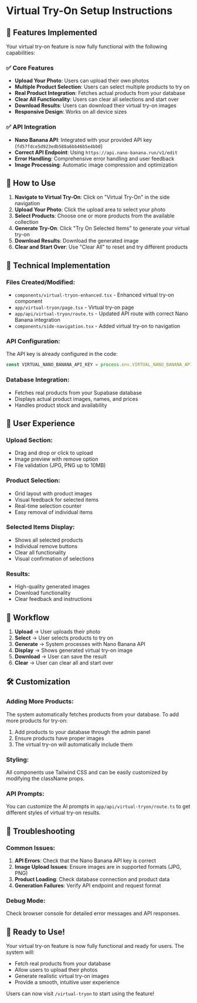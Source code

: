 # Virtual Try-On Setup Instructions

## 🎯 Features Implemented

Your virtual try-on feature is now fully functional with the following capabilities:

### ✅ Core Features
- **Upload Your Photo**: Users can upload their own photos
- **Multiple Product Selection**: Users can select multiple products to try on
- **Real Product Integration**: Fetches actual products from your database
- **Clear All Functionality**: Users can clear all selections and start over
- **Download Results**: Users can download their virtual try-on images
- **Responsive Design**: Works on all device sizes

### ✅ API Integration
- **Nano Banana API**: Integrated with your provided API key (`fd57fdce5d923edb588a6bb46b5e4bb0`)
- **Correct API Endpoint**: Using `https://api.nano-banana.run/v1/edit`
- **Error Handling**: Comprehensive error handling and user feedback
- **Image Processing**: Automatic image compression and optimization

## 🚀 How to Use

1. **Navigate to Virtual Try-On**: Click on "Virtual Try-On" in the side navigation
2. **Upload Your Photo**: Click the upload area to select your photo
3. **Select Products**: Choose one or more products from the available collection
4. **Generate Try-On**: Click "Try On Selected Items" to generate your virtual try-on
5. **Download Results**: Download the generated image
6. **Clear and Start Over**: Use "Clear All" to reset and try different products

## 🔧 Technical Implementation

### Files Created/Modified:
- `components/virtual-tryon-enhanced.tsx` - Enhanced virtual try-on component
- `app/virtual-tryon/page.tsx` - Virtual try-on page
- `app/api/virtual-tryon/route.ts` - Updated API route with correct Nano Banana integration
- `components/side-navigation.tsx` - Added virtual try-on to navigation

### API Configuration:
The API key is already configured in the code:
```typescript
const VIRTUAL_NANO_BANANA_API_KEY = process.env.VIRTUAL_NANO_BANANA_API_KEY || "fd57fdce5d923edb588a6bb46b5e4bb0";
```

### Database Integration:
- Fetches real products from your Supabase database
- Displays actual product images, names, and prices
- Handles product stock and availability

## 🎨 User Experience

### Upload Section:
- Drag and drop or click to upload
- Image preview with remove option
- File validation (JPG, PNG up to 10MB)

### Product Selection:
- Grid layout with product images
- Visual feedback for selected items
- Real-time selection counter
- Easy removal of individual items

### Selected Items Display:
- Shows all selected products
- Individual remove buttons
- Clear all functionality
- Visual confirmation of selections

### Results:
- High-quality generated images
- Download functionality
- Clear feedback and instructions

## 🔄 Workflow

1. **Upload** → User uploads their photo
2. **Select** → User selects products to try on
3. **Generate** → System processes with Nano Banana API
4. **Display** → Shows generated virtual try-on image
5. **Download** → User can save the result
6. **Clear** → User can clear all and start over

## 🛠️ Customization

### Adding More Products:
The system automatically fetches products from your database. To add more products for try-on:
1. Add products to your database through the admin panel
2. Ensure products have proper images
3. The virtual try-on will automatically include them

### Styling:
All components use Tailwind CSS and can be easily customized by modifying the className props.

### API Prompts:
You can customize the AI prompts in `app/api/virtual-tryon/route.ts` to get different styles of virtual try-on results.

## 🚨 Troubleshooting

### Common Issues:
1. **API Errors**: Check that the Nano Banana API key is correct
2. **Image Upload Issues**: Ensure images are in supported formats (JPG, PNG)
3. **Product Loading**: Check database connection and product data
4. **Generation Failures**: Verify API endpoint and request format

### Debug Mode:
Check browser console for detailed error messages and API responses.

## 🎉 Ready to Use!

Your virtual try-on feature is now fully functional and ready for users. The system will:
- Fetch real products from your database
- Allow users to upload their photos
- Generate realistic virtual try-on images
- Provide a smooth, intuitive user experience

Users can now visit `/virtual-tryon` to start using the feature!
